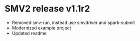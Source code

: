# SMV2 release v1.1r2

* Removed smv-run, instead use smvdriver and spark-submit
* Modernized example project
* Updated readme
